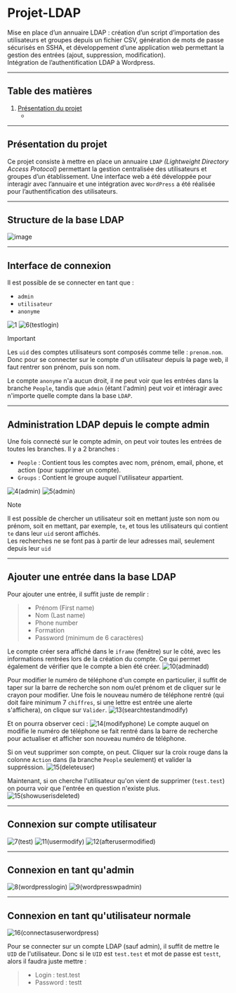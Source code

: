 # Projet-LDAP
Mise en place d’un annuaire LDAP : création d’un script d’importation des utilisateurs et groupes depuis un fichier CSV, génération de mots de passe sécurisés en SSHA, et développement d’une application web permettant la gestion des entrées (ajout, suppression, modification).  
Intégration de l’authentification LDAP à Wordpress.

---

## Table des matières
1. [Présentation du projet](#présentation-du-projet)
   - [](#)

---

## Présentation du projet
Ce projet consiste à mettre en place un annuaire `LDAP` *_(Lightweight Directory Access Protocol)_* permettant la gestion centralisée des utilisateurs et groupes d’un établissement. Une interface web a été développée pour interagir avec l’annuaire et une intégration avec `WordPress` a été réalisée pour l’authentification des utilisateurs.

---

## Structure de la base LDAP
![image](https://github.com/user-attachments/assets/bfa66722-0973-4eb8-be5b-7e83ffe34be4)

---

## Interface de connexion
Il est possible de se connecter en tant que :
   - `admin`
   - `utilisateur`
   - `anonyme`

![1](https://github.com/user-attachments/assets/c9706917-c27e-4c00-a1fd-c34a01ea9234)
![6(testlogin)](https://github.com/user-attachments/assets/83852494-28d2-4e91-9a9c-b1f8c8456492)

> [!IMPORTANT]
> Les `uid` des comptes utilisateurs sont composés comme telle : `prenom.nom`.  
> Donc pour se connecter sur le compte d'un utilisateur depuis la page web, il faut rentrer son prénom, puis son nom.

Le compte `anonyme` n'a aucun droit, il ne peut voir que les entrées dans la branche `People`, tandis que `admin` (étant l'admin) peut voir et intéragir avec n'importe quelle compte dans la base `LDAP`.

---

## Administration LDAP depuis le compte admin
Une fois connecté sur le compte admin, on peut voir toutes les entrées de toutes les branches. Il y a 2 branches :
   - `People` : Contient tous les comptes avec nom, prénom, email, phone, et action (pour supprimer un compte).
   - `Groups` : Contient le groupe auquel l'utilisateur appartient.

![4(admin)](https://github.com/user-attachments/assets/baaaea1b-5f3a-4044-910c-dd0476cf67d0)
![5(admin)](https://github.com/user-attachments/assets/3c66097c-2666-49b2-beb6-ae528d632b0b)
> [!NOTE]
> Il est possible de chercher un utilisateur soit en mettant juste son nom ou prénom, soit en mettant, par exemple, `te`, et tous les utilisateurs qui contient `te` dans leur `uid` seront affichés.  
> Les recherches ne se font pas à partir de leur adresses mail, seulement depuis leur `uid`

---

## Ajouter une entrée dans la base LDAP
Pour ajouter une entrée, il suffit juste de remplir :
>   - Prénom (First name)
>   - Nom (Last name)
>   - Phone number
>   - Formation
>   - Password (minimum de 6 caractères)

Le compte créer sera affiché dans le `iframe` (fenêtre) sur le côté, avec les informations rentrées lors de la création du compte. Ce qui permet également de vérifier que le compte a bien été créer.
![10(adminadd)](https://github.com/user-attachments/assets/e103e87f-6d8d-4e0a-ba5a-66eddc62dd53)

Pour modifier le numéro de téléphone d'un compte en particulier, il suffit de taper sur la barre de recherche son nom ou/et prénom et de cliquer sur le crayon pour modifier. Une fois le nouveau numéro de téléphone rentré (qui doit faire minimum 7 `chiffres`, si une lettre est entrée une alerte s'affichera), on clique sur `Valider`.
![13(searchtestandmodify)](https://github.com/user-attachments/assets/1623c1db-a38f-4c66-b74d-86df9eb44905)

Et on pourra observer ceci :
![14(modifyphone)](https://github.com/user-attachments/assets/e6557de9-2740-4cea-b37f-b3c08aea83c3)
Le compte auquel on modifie le numéro de téléphone se fait rentré dans la barre de recherche pour actualiser et afficher son nouveau numéro de téléphone.

Si on veut supprimer son compte, on peut. Cliquer sur la croix rouge dans la colonne `Action` dans (la branche `People` seulement) et valider la suppréssion.
![15(deleteuser)](https://github.com/user-attachments/assets/b0536418-33b4-43ca-91de-7370c6db1a4f)

Maintenant, si on cherche l'utilisateur qu'on vient de supprimer (`test.test`) on pourra voir que l'entrée en question n'existe plus.
![15(showuserisdeleted)](https://github.com/user-attachments/assets/b4078d54-1d20-4704-bcee-ac70e3d115f1)

---

## Connexion sur compte utilisateur
![7(test)](https://github.com/user-attachments/assets/6cae1cc6-e995-4623-81c2-c0957d163b70)
![11(usermodify)](https://github.com/user-attachments/assets/b1c4eb1e-379b-49a6-a5c8-30e71cc9182d)
![12(afterusermodified)](https://github.com/user-attachments/assets/0efb27b7-90ab-43c5-99ec-90a0364ae29e)

---

## Connexion en tant qu'admin
![8(wordpresslogin)](https://github.com/user-attachments/assets/52db2332-7bdb-41b9-80e9-01f557875f65)
![9(wordpresswpadmin)](https://github.com/user-attachments/assets/af6802cd-5fdc-4a13-b007-19a5a19bd836)

---

## Connexion en tant qu'utilisateur normale
![16(connectasuserwordpress)](https://github.com/user-attachments/assets/88e0c04c-40a1-41b5-b6dd-342ea15f8e50)

Pour se connecter sur un compte LDAP (sauf admin), il suffit de mettre le `UID` de l'utilisateur. Donc si le `UID` est `test.test` et mot de passe est `testt`, alors il faudra juste mettre :
>    - Login : test.test
>    - Password : testt
